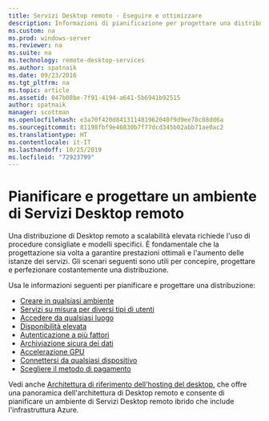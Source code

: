```yaml
---
title: Servizi Desktop remoto - Eseguire e ottimizzare
description: Informazioni di pianificazione per progettare una distribuzione di Desktop remoto.
ms.custom: na
ms.prod: windows-server
ms.reviewer: na
ms.suite: na
ms.technology: remote-desktop-services
ms.author: spatnaik
ms.date: 09/23/2016
ms.tgt_pltfrm: na
ms.topic: article
ms.assetid: 047b08be-7f91-4194-a641-5b6941b92515
author: spatnaik
manager: scottman
ms.openlocfilehash: e3a70f420d841311481962040f9d9ee78c08dd6a
ms.sourcegitcommit: 81198fbf9e46830b7f77dcd345b02abb71ae0ac2
ms.translationtype: HT
ms.contentlocale: it-IT
ms.lasthandoff: 10/25/2019
ms.locfileid: "72923799"
---
```

# <a name="plan-and-design-your-remote-desktop-services-environment"></a>Pianificare e progettare un ambiente di Servizi Desktop remoto

Una distribuzione di Desktop remoto a scalabilità elevata richiede l'uso di procedure consigliate e modelli specifici.
È fondamentale che la progettazione sia volta a garantire prestazioni ottimali e l'aumento delle istanze dei servizi. Gli scenari seguenti sono utili per concepire, progettare e perfezionare costantemente una distribuzione.

Usa le informazioni seguenti per pianificare e progettare una distribuzione:

- [Creare in qualsiasi ambiente](rds-plan-build-anywhere.md)
- [Servizi su misura per diversi tipi di utenti](rds-plan-cater-to-users.md)
- [Accedere da qualsiasi luogo](rds-plan-access-from-anywhere.md)
- [Disponibilità elevata](rds-plan-high-availability.md)
- [Autenticazione a più fattori](rds-plan-mfa.md)
- [Archiviazione sicura dei dati](rds-plan-secure-data-storage.md)
- [Accelerazione GPU](rds-graphics-virtualization.md)
- [Connettersi da qualsiasi dispositivo](rds-plan-connect-from-any-device.md)
- [Scegliere il metodo di pagamento](rds-plan-choose-how-you-pay.md)

Vedi anche [Architettura di riferimento dell'hosting del desktop](desktop-hosting-reference-architecture.md), che offre una panoramica dell'architettura di Desktop remoto e consente di pianificare un ambiente di Servizi Desktop remoto ibrido che include l'infrastruttura Azure.
